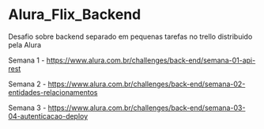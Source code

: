 # Alura_Flix_Backend

Desafio sobre backend separado em pequenas tarefas no trello distribuido pela Alura

Semana 1 - https://www.alura.com.br/challenges/back-end/semana-01-api-rest

Semana 2 - https://www.alura.com.br/challenges/back-end/semana-02-entidades-relacionamentos

Semana 3 - https://www.alura.com.br/challenges/back-end/semana-03-04-autenticacao-deploy
